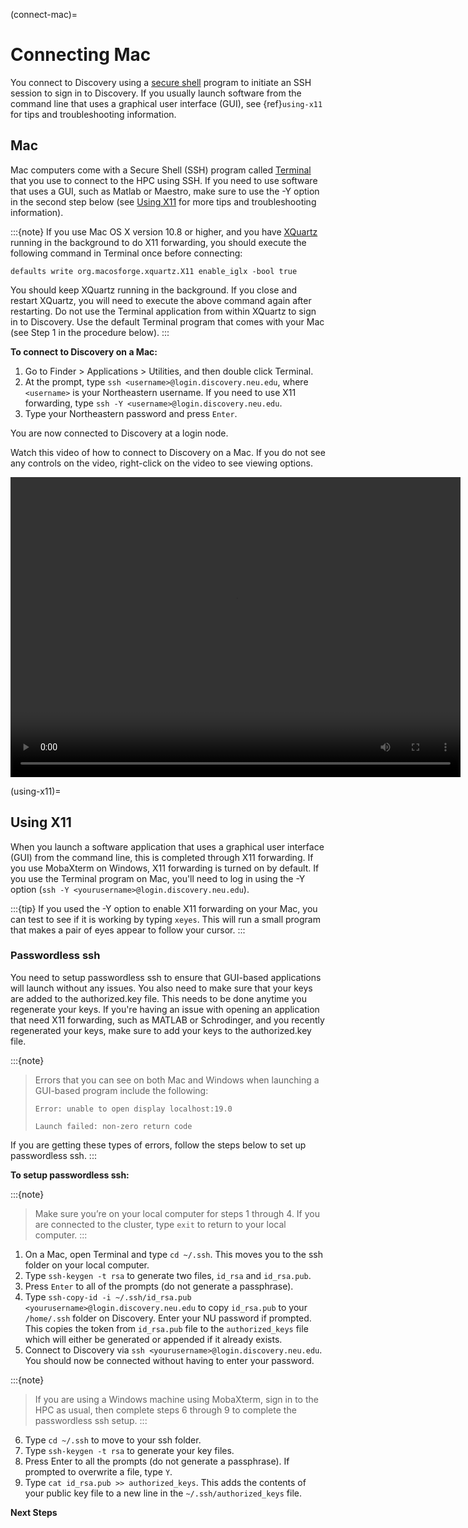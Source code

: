 
(connect-mac)=

# Connecting Mac

You connect to Discovery using a [secure shell](https://www.ssh.com/ssh/protocol/) program to initiate an SSH session to
sign in to Discovery. If you usually launch software from the command line that uses a graphical user interface (GUI), see {ref}`using-x11` for tips and troubleshooting information.

## Mac

Mac computers come with a Secure Shell (SSH) program called [Terminal](https://support.apple.com/guide/terminal/welcome/mac)
that you use to connect to the HPC using SSH. If you need to use software that uses a GUI, such as Matlab or Maestro, make sure to use the -Y option in the second step below (see [Using X11](using-x11) for more tips and troubleshooting information).

:::{note}
If you use Mac OS X version 10.8 or higher, and you have [XQuartz](https://www.xquartz.org/) running in the background to do X11 forwarding, you should execute the following command in Terminal once before connecting:

`defaults write org.macosforge.xquartz.X11 enable_iglx -bool true`

You should keep XQuartz running in the background. If you close and restart XQuartz, you will need to execute the above command again after restarting. Do not use the Terminal application from within XQuartz to sign in to Discovery. Use
the default Terminal program that comes with your Mac (see Step 1 in the procedure below).
:::

**To connect to Discovery on a Mac:**

1. Go to Finder > Applications > Utilities, and then double click Terminal.
2. At the prompt, type `ssh <username>@login.discovery.neu.edu`, where `<username>` is your Northeastern username. If you need to use X11 forwarding, type `ssh -Y <username>@login.discovery.neu.edu`.
3. Type your Northeastern password and press `Enter`.

You are now connected to Discovery at a login node.

Watch this video of how to connect to Discovery on a Mac. If you do not see any controls on the video, right-click on the video to see viewing options.

<video width="720" height="480" controls>
  <source src="../_static/video/connect_mac_terminal.mp4" type="video/mp4">
  Your browser does not support the video tag.
</video>
<!-- ![Alt text](../_static/video/connect_mac_terminal.mp4) -->

(using-x11)=

## Using X11

When you launch a software application that uses a graphical user interface (GUI) from the command line, this is completed through X11 forwarding. If you use MobaXterm on Windows, X11 forwarding
is turned on by default. If you use the Terminal program on Mac, you'll need to log in using the -Y option (`ssh -Y <yourusername>@login.discovery.neu.edu`).

:::{tip}
If you used the -Y option to enable X11 forwarding on your Mac, you can test to see if it is working by typing `xeyes`. This will run a small program that makes
a pair of eyes appear to follow your cursor.
:::

### Passwordless ssh

You need to setup passwordless ssh to ensure that GUI-based applications will launch without any issues. You also
need to make sure that your keys are added to the authorized.key file. This needs to be done anytime you regenerate your keys. If you're having
an issue with opening an application that need X11 forwarding, such as MATLAB or Schrodinger, and you recently regenerated your keys, make sure to
add your keys to the authorized.key file.

:::{note}
> Errors that you can see on both Mac and Windows when launching a GUI-based program include the following:
>
> `Error: unable to open display localhost:19.0`
>
> `Launch failed: non-zero return code`

If you are getting these types of errors, follow the steps below to set up passwordless ssh.
:::

**To setup passwordless ssh:**

:::{note}
> Make sure you’re on your local computer for steps 1 through 4. If you are connected to the cluster, type `exit` to return to your local computer.
:::


1.  On a Mac, open Terminal and type `cd ~/.ssh`. This moves you to the ssh folder on your local computer.
2.  Type `ssh-keygen -t rsa` to generate two files, `id_rsa` and `id_rsa.pub`.
3.  Press `Enter` to all of the prompts (do not generate a passphrase).
4.  Type `ssh-copy-id -i ~/.ssh/id_rsa.pub <yourusername>@login.discovery.neu.edu` to copy `id_rsa.pub` to your `/home/.ssh` folder on Discovery. Enter your NU password if prompted. This copies the token from `id_rsa.pub` file to the `authorized_keys` file which will either be generated or appended if it already exists.
5.  Connect to Discovery via `ssh <yourusername>@login.discovery.neu.edu`. You should now be connected without having to enter your password.


:::{note}
> If you are using a Windows machine using MobaXterm, sign in to the HPC as usual, then complete steps 6 through 9 to complete the passwordless ssh setup.
:::

6. Type `cd ~/.ssh` to move to your ssh folder.
7. Type `ssh-keygen -t rsa` to generate your key files.
8. Press Enter to all the prompts (do not generate a passphrase). If prompted to overwrite a file, type `Y`.
9. Type `cat id_rsa.pub >> authorized_keys`. This adds the contents of your public key file to a new line in the `~/.ssh/authorized_keys` file.

**Next Steps**

```{include} ../_snippets/next-steps.md
```

